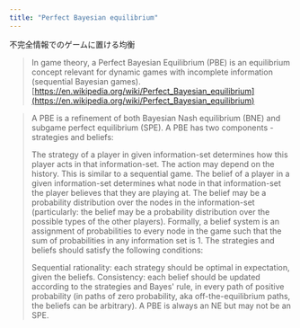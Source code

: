 ```yaml
---
title: "Perfect Bayesian equilibrium"
---
```


不完全情報でのゲームに置ける均衡
>  In game theory, a Perfect Bayesian Equilibrium (PBE) is an equilibrium concept relevant for dynamic games with incomplete information (sequential Bayesian games).
[https://en.wikipedia.org/wiki/Perfect_Bayesian_equilibrium](https://en.wikipedia.org/wiki/Perfect_Bayesian_equilibrium)

> A PBE is a refinement of both Bayesian Nash equilibrium (BNE) and subgame perfect equilibrium (SPE). A PBE has two components - strategies and beliefs:
>
>  The strategy of a player in given information-set determines how this player acts in that information-set. The action may depend on the history. This is similar to a sequential game.
>  The belief of a player in a given information-set determines what node in that information-set the player believes that they are playing at. The belief may be a probability distribution over the nodes in the information-set (particularly: the belief may be a probability distribution over the possible types of the other players). Formally, a belief system is an assignment of probabilities to every node in the game such that the sum of probabilities in any information set is 1.
>  The strategies and beliefs should satisfy the following conditions:
>
>  Sequential rationality: each strategy should be optimal in expectation, given the beliefs.
>  Consistency: each belief should be updated according to the strategies and Bayes' rule, in every path of positive probability (in paths of zero probability, aka off-the-equilibrium paths, the beliefs can be arbitrary).
>  A PBE is always an NE but may not be an SPE.
